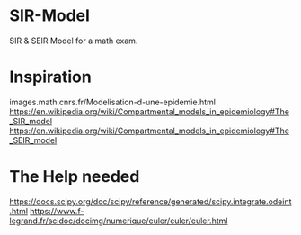# SIR-Model
SIR & SEIR Model for a math exam.

# Inspiration
images.math.cnrs.fr/Modelisation-d-une-epidemie.html
https://en.wikipedia.org/wiki/Compartmental_models_in_epidemiology#The_SIR_model
https://en.wikipedia.org/wiki/Compartmental_models_in_epidemiology#The_SEIR_model

# The Help needed
https://docs.scipy.org/doc/scipy/reference/generated/scipy.integrate.odeint.html
https://www.f-legrand.fr/scidoc/docimg/numerique/euler/euler/euler.html
